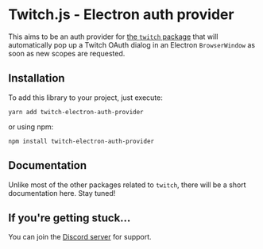 # Twitch.js - Electron auth provider

This aims to be an auth provider for [the `twitch` package](https://github.com/d-fischer/twitch)
that will automatically pop up a Twitch OAuth dialog in an Electron `BrowserWindow`
as soon as new scopes are requested.

## Installation

To add this library to your project, just execute:
	
	yarn add twitch-electron-auth-provider

or using npm:

	npm install twitch-electron-auth-provider

## Documentation

Unlike most of the other packages related to `twitch`, there will be a short documentation here. Stay tuned!

## If you're getting stuck...

You can join the [Discord server](https://discord.gg/b9ZqMfz) for support.
